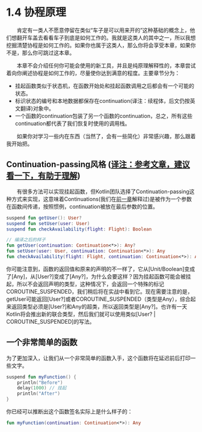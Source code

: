 # 1.4 协程原理
&emsp;&emsp;肯定有一类人不愿意停留在类似“车子是可以用来开的”这种基础的概念上，他们想翻开车盖去看看车子到底是如何工作的。我就是这类人的其中之一，所以我想挖掘清楚协程是如何工作的。如果你也属于这类人，那么你将会享受本章，如果你不是，那么你可跳过这本章。

&emsp;&emsp;本章不会介绍任何你可能会使用的新工具，并且是纯原理解释性的，本章尝试着向你阐述协程是如何工作的，尽量使你达到满意的程度。主要章节分为：
 - 挂起函数类似于状态机，在函数开始处和挂起函数调用之后都会有一个可能的状态。
 - 标识状态的编号和本地数据都保存在continuation(译注：续程体，后文仍按英文翻译)对象中。
 - 一个函数的continuation包装了另一个函数的continuation，总之，所有这些continuation都代表了我们恢复时使用的调用栈。

&emsp;&emsp;如果你对学习一些内在东西（当然了，会有一些简化）非常感兴趣，那么跟着我开始把。

## Continuation-passing风格 ([译注：参考文章，建议看一下，有助于理解](https://zhuanlan.zhihu.com/p/387239708))
&emsp;&emsp;有很多方法可以实现挂起函数，但Kotlin团队选择了Continuation-passing这种方式来实现，这意味着Continuations(我们在[前一章](https://github.com/SMAXLYB/KotlinCoroutines-CN/blob/main/1.3%20%E6%8C%82%E8%B5%B7%E6%98%AF%E5%A6%82%E4%BD%95%E5%B7%A5%E4%BD%9C%E7%9A%84%EF%BC%9F.md)解释过)是被作为一个参数在函数间传递，按照惯例，continuation被放在最后参数的位置。
```kotlin
suspend fun getUser(): User?
suspend fun setUser(user: User)
suspend fun checkAvailability(flight: Flight): Boolean

// 编译之后的样子
fun getUser(continuation: Continuation<*>): Any?
fun setUser(user: User, continuation: Continuation<*>): Any
fun checkAvailability(flight: Flight, continuation: Continuation<*>): Any
```
你可能注意到，函数的返回值和原来的声明的不一样了，它从[Unit/Boolean]变成了[Any]，从[User?]变成了[Any?]，为什么会要这样？因为挂起函数可能会被挂起，所以不会返回声明的类型，这种情况下，会返回一个特殊的标记COROUTINE_SUSPENDED，我们稍后将在实战中看到它。现在需要注意的是，getUser可能返回[User?]或者COROUTINE_SUSPENDED（类型是Any），综合起来返回类型必须是[User?]和Any的超类，所以返回类型是[Any?]。也许有一天Kotlin将会推出新的联合类型，然后我们就可以使用类似[User? | COROUTINE_SUSPENDED]的写法。

## 一个非常简单的函数
为了更加深入，让我们从一个非常简单的函数入手，这个函数将在延迟前后打印一些文字。
```kotlin
suspend fun myFunction() {
    println("Before")
    delay(1000) // 挂起
    println("After")
}
```
你已经可以推断出这个函数签名实际上是什么样子的：
```kotlin
fun myFunction(continuation: Continuation<*>): Any
```
